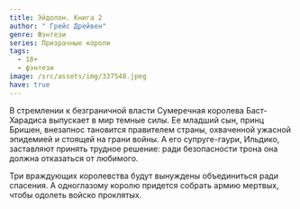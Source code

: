 ```yaml
---
title: Эйдолон. Книга 2
author: " Грейс Дрейвен"
genre: Фэнтези
series: Призрачные короли
tags:
  - 18+
  - фэнтези
image: /src/assets/img/337548.jpeg
have: true
---
```

В стремлении к безграничной власти Сумеречная королева Баст-Харадиса выпускает в мир темные силы. Ее младший сын, принц Бришен, внезапнос тановится правителем страны, охваченной ужасной эпидемией и стоящей на грани войны. А его супругe-гаури, Ильдико, заставляют принять трудное решение: ради безопасности трона она должна отказаться от любимого.

Три враждующих королевства будут вынуждены объединиться ради спасения. А одноглазому королю придется собрать армию мертвых, чтобы одолеть войско проклятых.
